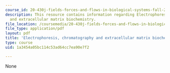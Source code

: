 ```yaml
---
course_id: 20-430j-fields-forces-and-flows-in-biological-systems-fall-2015
description: This resource contains information regarding Electrophoresis, chromatography
  and extracellular matrix biochemistry.
file_location: /coursemedia/20-430j-fields-forces-and-flows-in-biological-systems-fall-2015/1a3454a05bc114c53ad64cc7ea90e7f2_MIT20_430JF15_Lecture23.pdf
file_type: application/pdf
layout: pdf
title: 'Electrophoresis, chromatography and extracellular matrix biochemistry '
type: course
uid: 1a3454a05bc114c53ad64cc7ea90e7f2

---
```

None